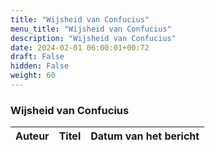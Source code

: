 ```yaml
---
title: "Wijsheid van Confucius"
menu_title: "Wijsheid van Confucius"
description: "Wijsheid van Confucius"
date: 2024-02-01 06:00:01+00:72
draft: False
hidden: False
weight: 60
---
```

### Wijsheid van Confucius

**Auteur** | **Titel** | **Datum van het bericht**
---|---|---
